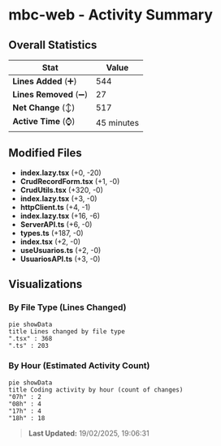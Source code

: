 # mbc-web - Activity Summary 

## Overall Statistics

| Stat                   | Value                                                             |
| ---------------------- | ----------------------------------------------------------------- |
| **Lines Added** (➕)   | 544                                          |
| **Lines Removed** (➖) | 27                                        |
| **Net Change** (↕)    | 517                |
| **Active Time** (⌚)   | 45 minutes |


## Modified Files
- **index.lazy.tsx** (+0, -20)
- **CrudRecordForm.tsx** (+1, -0)
- **CrudUtils.tsx** (+320, -0)
- **index.lazy.tsx** (+3, -0)
- **httpClient.ts** (+4, -1)
- **index.lazy.tsx** (+16, -6)
- **ServerAPI.ts** (+6, -0)
- **types.ts** (+187, -0)
- **index.tsx** (+2, -0)
- **useUsuarios.ts** (+2, -0)
- **UsuariosAPI.ts** (+3, -0)

## Visualizations

### By File Type (Lines Changed)

```mermaid
pie showData
title Lines changed by file type
".tsx" : 368
".ts" : 203
```

### By Hour (Estimated Activity Count)

```mermaid
pie showData
title Coding activity by hour (count of changes)
"07h" : 2
"08h" : 4
"17h" : 4
"18h" : 18
```


> **Last Updated:** 19/02/2025, 19:06:31